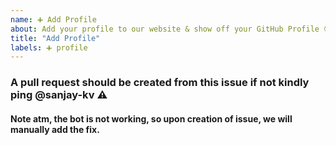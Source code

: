 ```yaml
---
name: ➕ Add Profile
about: Add your profile to our website & show off your GitHub Profile 😎
title: "Add Profile"
labels: ➕ profile
---
```


### A pull request should be created from this issue if not kindly ping @sanjay-kv ⚠️
#### Note atm, the bot is not working, so upon creation of issue, we will manually add the fix.
